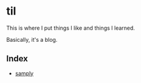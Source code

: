 # til

This is where I put things I like and things I learned.

Basically, it's a blog.

## Index

* [samply](./post/samply.md)
